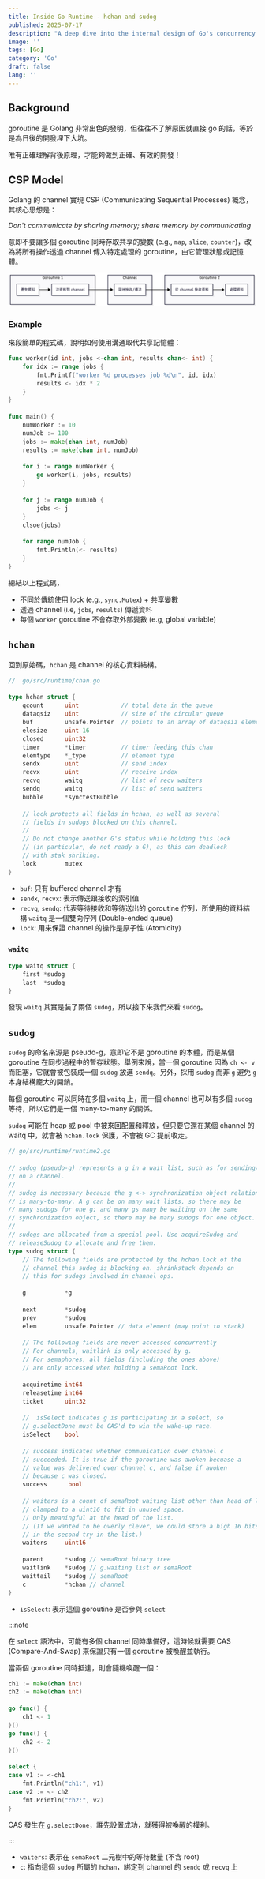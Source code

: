 ```yaml
---
title: Inside Go Runtime - hchan and sudog
published: 2025-07-17
description: "A deep dive into the internal design of Go's concurrency model through source code analysis."
image: ''
tags: [Go]
category: 'Go'
draft: false 
lang: ''
---
```


## Background
goroutine 是 Golang 非常出色的發明，但往往不了解原因就直接 go 的話，等於是為日後的開發埋下大坑。

唯有正確理解背後原理，才能夠做到正確、有效的開發！


## CSP Model

Golang 的 channel 實現 CSP (Communicating Sequential Processes) 概念，其核心思想是：

*Don't communicate by sharing memory; share memory by communicating*

意即不要讓多個 goroutine 同時存取共享的變數 (e.g., `map`, `slice`, `counter`)，改為將所有操作透過 channel 傳入特定處理的 goroutine，由它管理狀態或記憶體。

![csp_model](./_1.png)

### Example

來段簡單的程式碼，說明如何使用溝通取代共享記憶體：

```go
func worker(id int, jobs <-chan int, results chan<- int) {
    for idx := range jobs {
        fmt.Printf("worker %d processes job %d\n", id, idx)
        results <- idx * 2 
    }
}

func main() {
    numWorker := 10
    numJob := 100
    jobs := make(chan int, numJob)
    results := make(chan int, numJob)

    for i := range numWorker {
        go worker(i, jobs, results)
    }

    for j := range numJob {
        jobs <- j
    }
    clsoe(jobs)

    for range numJob {
        fmt.Println(<- results)
    }
}
```

總結以上程式碼，
- 不同於傳統使用 lock (e.g., `sync.Mutex`) + 共享變數
- 透過 channel (i.e, `jobs`, `results`) 傳遞資料
- 每個 `worker` goroutine 不會存取外部變數 (e.g, global variable)

## `hchan`

回到原始碼，`hchan` 是 channel 的核心資料結構。

```go
//  go/src/runtime/chan.go

type hchan struct {
	qcount 		uint 			// total data in the queue
	dataqsiz 	uint 		    // size of the circular queue 
	buf       	unsafe.Pointer	// points to an array of dataqsiz elements
	elesize   	uint 16
	closed    	uint32 
	timer     	*timer 			// timer feeding this chan
	elemtype 	*_type 			// element type
	sendx     	uint 			// send index 
	recvx    	uint 			// receive index 
	recvq    	waitq 			// list of recv waiters 
	sendq    	waitq 			// list of send waiters
	bubble   	*synctestBubble
	
	// lock protects all fields in hchan, as well as several
	// fields in sudogs blocked on this channel.
	//
	// Do not change another G's status while holding this lock 
	// (in particular, do not ready a G), as this can deadlock 
	// with stak shriking.
	lock 		mutex
}
```

- `buf`: 只有 buffered channel 才有
- `sendx`, `recvx`: 表示傳送跟接收的索引值
- `recvq`, `sendq`: 代表等待接收和等待送出的 goroutine 佇列，所使用的資料結構 `waitq` 是一個雙向佇列 (Double-ended queue)
- `lock`: 用來保證 channel 的操作是原子性 (Atomicity)

### `waitq`

```go 
type waitq struct {
	first *sudog 
	last  *sudog
}
```

發現 `waitq` 其實是裝了兩個 `sudog`，所以接下來我們來看 `sudog`。

## `sudog`

`sudog` 的命名來源是 pseudo-g，意即它不是 goroutine 的本體，而是某個 goroutine 在同步過程中的暫存狀態。舉例來說，當一個 goroutine 因為 `ch <- v` 而阻塞，它就會被包裝成一個 `sudog` 放進 `sendq`。另外，採用 `sudog` 而非 `g` 避免 `g` 本身結構龐大的開銷。

每個 goroutine 可以同時在多個 `waitq` 上，而一個 channel 也可以有多個 `sudog` 等待，所以它們是一個 many-to-many 的關係。

`sudog` 可能在 heap 或 pool 中被來回配置和釋放，但只要它還在某個 channel 的 waitq 中，就會被 `hchan.lock` 保護，不會被 GC 提前收走。

```go
// go/src/runtime/runtime2.go 

// sudog (pseudo-g) represents a g in a wait list, such as for sending/receiving 
// on a channel.
// 
// sudog is necessary because the g <-> synchronization object relation
// is many-to-many. A g can be on many wait lists, so there may be
// many sudogs for one g; and many gs many be waiting on the same 
// synchronization object, so there may be many sudogs for one object.
//
// sudogs are allocated from a special pool. Use acquireSudog and 
// releaseSudog to allocate and free them.
type sudog struct {
	// The following fields are protected by the hchan.lock of the 
	// channel this sudog is blocking on. shrinkstack depends on 
	// this for sudogs involved in channel ops.
	
	g 			*g 
	
	next 		*sudog 
	prev 		*sudog 
	elem 		unsafe.Pointer // data element (may point to stack)
	
	// The following fields are never accessed concurrently
	// For channels, waitlink is only accessed by g.
	// For semaphores, all fields (including the ones above)
	// are only accessed when holding a semaRoot lock.
	
	acquiretime int64 
	releasetime int64 
	ticket 		uint32 
	
	//  isSelect indicates g is participating in a select, so 
	// g.selectDone must be CAS'd to win the wake-up race.
	isSelect 	bool 
	
	// success indicates whether communication over channel c 
	// succeeded. It is true if the goroutine was awoken becuase a 
	// value was delivered over channel c, and false if awoken 
	// because c was closed. 
	success		 bool 
	
	// waiters is a count of semaRoot waiting list other than head of list,
	// clamped to a uint16 to fit in unused space.
	// Only meaningful at the head of the list.
	// (If we wanted to be overly clever, we could store a high 16 bits
	// in the second try in the list.)
	waiters 	uint16 
	
	parent 		*sudog // semaRoot binary tree 
	waitlink 	*sudog // g.waiting list or semaRoot 
	waittail 	*sudog // semaRoot 
	c 			*hchan // channel 
}
```

- `isSelect`: 表示這個 goroutine 是否參與 `select`

:::note

在 `select` 語法中，可能有多個 channel 同時準備好，這時候就需要 CAS (Compare-And-Swap) 來保證只有一個 goroutine 被喚醒並執行。

當兩個 goroutine 同時抵達，則會隨機喚醒一個：

```go
ch1 := make(chan int)
ch2 := make(chan int)

go func() {
	ch1 <- 1
}()
go func() {
	ch2 <- 2
}()

select {
case v1 := <-ch1
	fmt.Println("ch1:", v1)
case v2 := <- ch2
	fmt.Println("ch2:", v2)
}
```

CAS 發生在 `g.selectDone`，誰先設置成功，就獲得被喚醒的權利。

:::

- `waiters`: 表示在 `semaRoot` 二元樹中的等待數量 (不含 root)
- `c`: 指向這個 `sudog` 所屬的 `hchan`，綁定到 channel 的 `sendq` 或 `recvq` 上